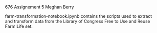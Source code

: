 676 Assignement 5
Meghan Berry

farm-transformation-notebook.ipynb contains the scripts used to extract and transform data from the Library of Congress Free to Use and Reuse Farm Life set.
